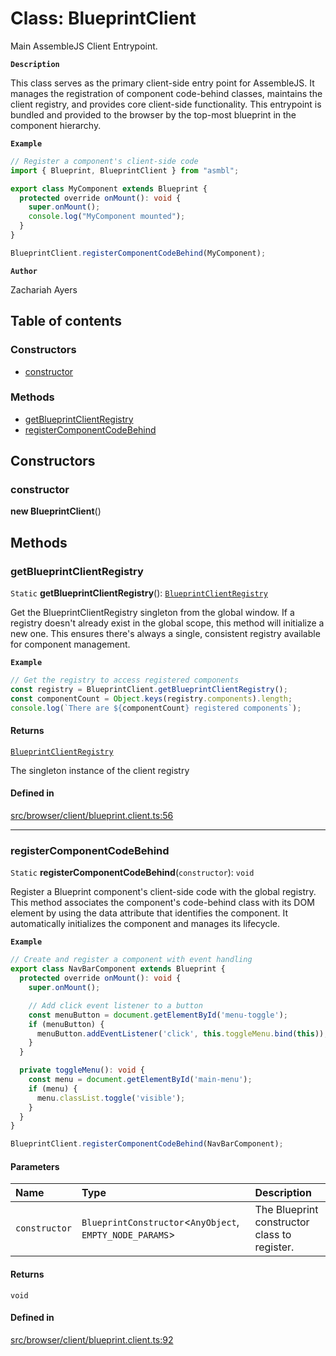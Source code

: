 # Class: BlueprintClient

Main AssembleJS Client Entrypoint.

**`Description`**

This class serves as the primary client-side entry point for AssembleJS.
It manages the registration of component code-behind classes, maintains the client registry,
and provides core client-side functionality. This entrypoint is bundled and provided
to the browser by the top-most blueprint in the component hierarchy.

**`Example`**

```typescript
// Register a component's client-side code
import { Blueprint, BlueprintClient } from "asmbl";

export class MyComponent extends Blueprint {
  protected override onMount(): void {
    super.onMount();
    console.log("MyComponent mounted");
  }
}

BlueprintClient.registerComponentCodeBehind(MyComponent);
```

**`Author`**

Zachariah Ayers

## Table of contents

### Constructors

- [constructor](BlueprintClient.md#constructor)

### Methods

- [getBlueprintClientRegistry](BlueprintClient.md#getblueprintclientregistry)
- [registerComponentCodeBehind](BlueprintClient.md#registercomponentcodebehind)

## Constructors

### constructor

**new BlueprintClient**()

## Methods

### getBlueprintClientRegistry

`Static` **getBlueprintClientRegistry**(): [`BlueprintClientRegistry`](../interfaces/BlueprintClientRegistry.md)

Get the BlueprintClientRegistry singleton from the global window.
If a registry doesn't already exist in the global scope, this method will
initialize a new one. This ensures there's always a single, consistent
registry available for component management.

**`Example`**

```typescript
// Get the registry to access registered components
const registry = BlueprintClient.getBlueprintClientRegistry();
const componentCount = Object.keys(registry.components).length;
console.log(`There are ${componentCount} registered components`);
```

#### Returns

[`BlueprintClientRegistry`](../interfaces/BlueprintClientRegistry.md)

The singleton instance of the client registry

#### Defined in

[src/browser/client/blueprint.client.ts:56](https://github.com/zjayers/AssembleJS/blob/afc9ef0/src/browser/client/blueprint.client.ts#L56)

___

### registerComponentCodeBehind

`Static` **registerComponentCodeBehind**(`constructor`): `void`

Register a Blueprint component's client-side code with the global registry.
This method associates the component's code-behind class with its DOM element
by using the data attribute that identifies the component. It automatically
initializes the component and manages its lifecycle.

**`Example`**

```typescript
// Create and register a component with event handling
export class NavBarComponent extends Blueprint {
  protected override onMount(): void {
    super.onMount();

    // Add click event listener to a button
    const menuButton = document.getElementById('menu-toggle');
    if (menuButton) {
      menuButton.addEventListener('click', this.toggleMenu.bind(this));
    }
  }

  private toggleMenu(): void {
    const menu = document.getElementById('main-menu');
    if (menu) {
      menu.classList.toggle('visible');
    }
  }
}

BlueprintClient.registerComponentCodeBehind(NavBarComponent);
```

#### Parameters

| Name | Type | Description |
| :------ | :------ | :------ |
| `constructor` | `BlueprintConstructor`<`AnyObject`, `EMPTY_NODE_PARAMS`\> | The Blueprint constructor class to register. |

#### Returns

`void`

#### Defined in

[src/browser/client/blueprint.client.ts:92](https://github.com/zjayers/AssembleJS/blob/afc9ef0/src/browser/client/blueprint.client.ts#L92)
